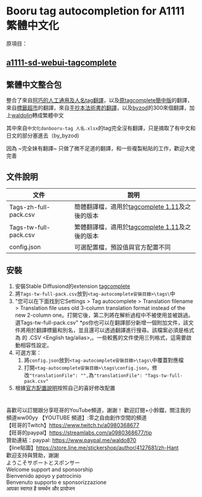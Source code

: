 # Booru tag autocompletion for A1111 繁體中文化

原項目：
## [a1111-sd-webui-tagcomplete](https://github.com/DominikDoom/a1111-sd-webui-tagcomplete)


## 繁體中文整合包

整合了來自[阿巧的人工通用及人名tag翻譯](https://ngabbs.com/read.php?tid=33869519)，以及[原tagcomplete簡中版](https://github.com/sgmklp/tag-for-autocompletion-with-translation)的翻譯，來自[標籤超市](https://github.com/wfjsw/danbooru-diffusion-prompt-builder)的翻譯，來自[手抄本法術書的翻譯](https://docs.google.com/spreadsheets/d/14Gg1kIGWdZGXyCC8AgYVT0lqI6IivLzZOdIT3QMWwVI/)，以及[byzod](https://github.com/byzod/a1111-sd-webui-tagcomplete-CN)的300來個翻譯，加上[waldolin](https://github.com/waldolin/a1111-sd-webui-tagcomplete-TW)轉成繁體中文

其中來自`中文化danbooru-tag 人名.xlsx`的tag完全沒有翻譯，只是摘取了有中文和日文的部分塞進去（by_byzod)

因為 ~完全妹有翻譯~ 只做了微不足道的翻譯，和一些複製粘貼的工作，歡迎大佬完善


## 文件說明

文件|說明
---|---
Tags-zh-full-pack.csv  | 簡體翻譯檔，適用於[tagcomplete 1.11](https://github.com/DominikDoom/a1111-sd-webui-tagcomplete/releases/tag/1.11.0)及之後的版本
Tags-tw-full-pack.csv  | 繁體翻譯檔，適用於[tagcomplete 1.11](https://github.com/DominikDoom/a1111-sd-webui-tagcomplete/releases/tag/1.11.0)及之後的版本
config.json  | 可選配置檔，預設值與官方配置不同


## 安裝

1. 安裝Stable Diffusiond的extension [tagcomplete](https://github.com/DominikDoom/a1111-sd-webui-tagcomplete#installation)
2. 將`Tags-tw-full-pack.csv`放到`<tag-autocomplete安裝目錄>\tags\`中
3. "您可以在下面找到它Settings > Tag autocomplete > Translation filename > Translation file uses old 3-column translation format instead of the new 2-column one。打開它後，第二列將在解析過程中不被使用並被跳過。選Tags-tw-full-pack.csv"
*ps你也可以在翻譯部分新增一個附加文件，該文件將用於翻譯標籤和別名，並且還可以透過翻譯進行搜尋。該檔案必須是格式為 的 .CSV <English tag/alias>,<Translation>。一些較舊的文件使用三列格式，這需要啟動相容性設定。
4. 可選方案：
    1. 將`config.json`放到`<tag-autocomplete安裝目錄>\tags\`中覆蓋對應檔
    2. 打開`<tag-autocomplete安裝目錄>\tags\config.json`，修改`"translationFile": "",`為`"translationFile": "Tags-tw-full-pack.csv"`
5. 根據[官方配置說明](https://github.com/DominikDoom/a1111-sd-webui-tagcomplete#config)按照自己的喜好修改配置

#
喜歡可以訂閱跟分享旺哥的YouTube頻道，謝謝！ 
歡迎訂閱+小鈴鐺，關注我的頻道ww00yy 
【YOUTUBE 頻道】:零之自由創作空間的頻道  
【旺哥的Twitch】https://www.twitch.tv/a0980368677   
【旺哥的paypal】https://streamlabs.com/a0980368677/tip   
贊助連結：paypal: https://www.paypal.me/waldo870  
【line貼圖】https://store.line.me/stickershop/author/4127681/zh-Hant  
歡迎支持與贊助，謝謝  
ようこそサポートとスポンサー  
Welcome support and sponsorship  
Bienvenido apoyo y patrocinio  
Benvenuto supporto e sponsorizzazione  
आपका स्वागत है समर्थन और प्रायोजन

